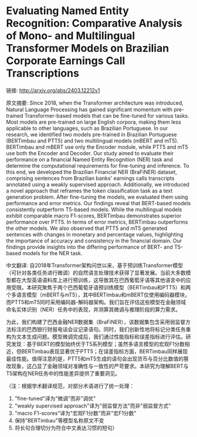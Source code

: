 # Evaluating Named Entity Recognition: Comparative Analysis of Mono- and Multilingual Transformer Models on Brazilian Corporate Earnings Call Transcriptions

链接: http://arxiv.org/abs/2403.12212v1

原文摘要:
Since 2018, when the Transformer architecture was introduced, Natural
Language Processing has gained significant momentum with pre-trained
Transformer-based models that can be fine-tuned for various tasks. Most models
are pre-trained on large English corpora, making them less applicable to other
languages, such as Brazilian Portuguese. In our research, we identified two
models pre-trained in Brazilian Portuguese (BERTimbau and PTT5) and two
multilingual models (mBERT and mT5). BERTimbau and mBERT use only the Encoder
module, while PTT5 and mT5 use both the Encoder and Decoder. Our study aimed to
evaluate their performance on a financial Named Entity Recognition (NER) task
and determine the computational requirements for fine-tuning and inference. To
this end, we developed the Brazilian Financial NER (BraFiNER) dataset,
comprising sentences from Brazilian banks' earnings calls transcripts annotated
using a weakly supervised approach. Additionally, we introduced a novel
approach that reframes the token classification task as a text generation
problem. After fine-tuning the models, we evaluated them using performance and
error metrics. Our findings reveal that BERT-based models consistently
outperform T5-based models. While the multilingual models exhibit comparable
macro F1-scores, BERTimbau demonstrates superior performance over PTT5. In
terms of error metrics, BERTimbau outperforms the other models. We also
observed that PTT5 and mT5 generated sentences with changes in monetary and
percentage values, highlighting the importance of accuracy and consistency in
the financial domain. Our findings provide insights into the differing
performance of BERT- and T5-based models for the NER task.

中文翻译:
自2018年Transformer架构问世以来，基于预训练Transformer模型（可针对各类任务进行微调）的自然语言处理技术获得了显著发展。当前大多数模型都在大型英语语料库上进行预训练，这导致其在巴西葡萄牙语等其他语言中的应用受限。本研究聚焦于两个巴西葡萄牙语预训练模型（BERTimbau和PTT5）和两个多语言模型（mBERT与mT5），其中BERTimbau和mBERT仅使用编码器模块，而PTT5和mT5同时采用编码器-解码器架构。我们旨在评估这些模型在金融领域命名实体识别（NER）任务中的表现，并测算其微调与推理阶段的算力需求。

为此，我们构建了巴西金融NER数据集（BraFiNER），该数据集包含采用弱监督方法标注的巴西银行财报电话会议记录语句。同时，我们创新性地将标记分类任务重构为文本生成问题。模型微调完成后，我们通过性能指标和误差指标进行评估。研究发现：基于BERT的模型始终优于T5系列模型；虽然多语言模型的宏观F1分数相近，但BERTimbau表现显著优于PTT5；在误差指标方面，BERTimbau同样展现最佳性能。值得注意的是，PTT5和mT5生成的语句会出现货币与百分比数值的篡改现象，这凸显了金融领域对准确性与一致性的严苛要求。本研究为理解BERT与T5架构在NER任务中的性能差异提供了重要洞见。

（注：根据学术翻译规范，对部分术语进行了统一处理：
1. "fine-tuned"译为"微调"而非"调优"
2. "weakly supervised approach"译为"弱监督方法"而非"弱监督方式"
3. "macro F1-scores"译为"宏观F1分数"而非"宏F1分数"
4. 保持"BERTimbau"等模型名称原文不变
5. 将长句合理切分为符合中文表达习惯的短句）
